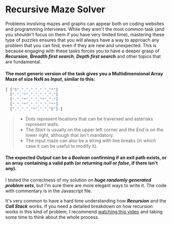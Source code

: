 # Recursive Maze Solver

Problems involving mazes and graphs can appear both on coding websites and programming interviews. While they aren't the most common task (and you shouldn't focus on them if you have very limited time), mastering these type of puzzles ensures that you will always have a way to approach any problem that you can find, even if they are new and unexpected. This is because engaging with these tasks forces you to have a deeper grasp of ***Recursion***, ***Breadth first search***, ***Depth first search*** and other topics that are fundamental.

#### The most generic version of the task gives you a Multidimensional Array Maze of size NxN as *Input*, similar to this:

```javascript
[ ["S",".",".",".","*"]
  [".","*",".",".","."]
  [".","*",".","*","."]
  [".","*",".",".","*"]
  [".",".","*",".","E"] ] 
```

> * Dots represent locations that can be traversed and asterisks represent walls.
> * The *Start* is usually on the upper left corner and the *End* is on the lower right, although that isn't mandatory.
> * The input maze can also be a string with line breaks (in which case it can be useful to modify it).

#### The expected *Output* can be a *Boolean* confirming if an exit path exists, or an array containing a valid path (or returning *null* or *false*, if there isn't any).

I tested the correctness of my solution on ***huge randomly generated problem sets***, but I'm sure there are more elegant ways to write it. The code with commentary is in the Javascript file.

It's very common to have a hard time understanding how ***Recursion*** and the ***Call Stack*** works. If you need a detailed breakdown on how recursion works in this kind of problem, I recommend [watching this video](https://www.youtube.com/watch?v=W9F8fDQj7Ok) and taking some time to think about the whole process.
